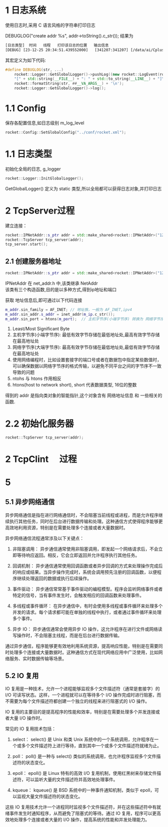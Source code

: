 # 1 日志系统
使用日志时,采用 C 语言风格的字符串打印日志

DEBUGLOG("create addr %s", addr->toString().c_str()); 结果为
```txt
[日志类型]  时间   线程   打印该日志的位置   输出信息
[DEBUG] [23-12-25 20:34:51.439552000]   [341207:341207] [/data/ai/Cplusplus/simple_rpc/testcases/test_tcp.cc: 11]  create addr 127.0.0.1:12347
```
其宏定义为如下代码:
```c++
#define DEBUGLOG(str, ...)                                                                                   \
    rocket::Logger::GetGlobalLogger()->pushLog((new rocket::LogEvent(rocket::LogLevel::Debug))->toString() + \
    "[" + std::string(__FILE__) + ": " + std::to_string(__LINE__) + "]\t" +                                  \
    rocket::formatString(str, ##__VA_ARGS__) + '\n');                                                        \
    rocket::Logger::GetGlobalLogger()->log(); 
```
# 1.1 Config

保存各配置信息,如日志级别 m_log_level
```c++
rocket::Config::SetGlobalConfig("../conf/rocket.xml");
```



# 1.1 日志类型

初始化全局的日志, g_logger
```c++
rocket::Logger::InitGlobalLogger();
```

GetGlobalLogger() 定义为 static 类型,所以全局都可以获得日志对象,并打印日志














# 2 TcpServer过程
建立连接：
```c++
rocket::IPNetAddr::s_ptr addr = std::make_shared<rocket::IPNetAddr>("127.0.0.1", 12347);
rocket::TcpServer tcp_server(addr);
tcp_server.start();
```
## 2.1 创建服务器地址
```c++
rocket::IPNetAddr::s_ptr addr = std::make_shared<rocket::IPNetAddr>("127.0.0.1", 12347);
```
IPNetAddr 在 net_addr.h 中,该类继承 NetAddr  
该类有三个构造函数,目的是以多种方式,得到ip地址和端口  

获取 地址信息后,即可通过以下代码连接
```c++
m_addr.sin_family = AF_INET; // 地址族，一般为 AF_INET,ipv4
m_addr.sin_addr.s_addr = inet_addr(m_ip.c_str());
m_addr.sin_port = htons(m_port);  // 主机字节序(小端字节序) 转换为 网络字节序(大端字节序)
```

1. Least/Most Significant Byte
2. 主机字节序(小端字节序): 最低有效字节存储在最低地址处,最高有效字节存储在最高地址处
3. 网络字节序(大端字节序): 最高有效字节存储在最低地址处,最低有效字节存储在最高地址处
4. 使用网络编程时，比如设置套接字的端口号或者在数据包中指定某些数值时，可以确保数据以网络字节序的格式传输，以避免不同平台之间的字节序不一致导致的问题
5. ntohs 与 htons 作用相反
6. htons(host to network short), short 代表数据类型, 16位的整数

得到的 addr 是指向类对象的智能指针,这个对象含有 网络地址信息 和 一些相关的函数.

# 2.2 初始化服务器
```c++
rocket::TcpServer tcp_server(addr);
```









# 2 TcpClint 　过程






# 5
## 5.1 异步网络通信

异步网络通信是指在进行网络通信时，不会阻塞当前线程或进程，而是允许程序继续执行其他任务，同时在后台进行数据传输和处理。这种通信方式使得程序能够更高效地利用资源，特别是在需要处理多个连接或者大量数据时。

异步网络通信流程通常涉及以下关键点：

1. 非阻塞调用： 异步通信通常使用非阻塞调用，即发起一个网络请求后，不会立即等待响应返回。相反，它会立即返回并允许程序执行其他任务。

2. 回调机制： 异步通信通常使用回调函数或者异步回调的方式来处理操作完成后的响应或结果。当异步操作完成时，系统会调用预先注册的回调函数，以便程序继续处理返回的数据或执行后续操作。

3. 事件驱动： 异步通信常常基于事件驱动的编程模型。程序会监听网络事件或者特定的信号，当有事件发生时，会触发相应的回调函数来处理事件。

4. 多线程或事件循环： 在异步通信中，有时会使用多线程或事件循环来处理多个并发的请求。每个请求都可能在单独的线程中执行，或者通过事件循环来处理多个事件。

5. 异步 IO： 异步通信通常会使用异步 IO 操作，这允许程序在进行文件或网络读写操作时，不会阻塞主线程，而是在后台进行数据传输。

通过异步通信，程序能够更有效地利用系统资源，提高响应性能，特别是在需要同时处理多个连接或大量数据时。这种通信方式在现代网络应用中广泛使用，比如网络服务、实时数据传输等场景。

## 5.2 IO 复用

IO 复用是一种技术，允许一个进程能够监视多个文件描述符（通常是套接字）的 I/O 可读写状态。这样，一个进程就可以在等待多个 I/O 操作完成时进行阻塞，而不需要为每个文件描述符都创建一个独立的线程来进行阻塞式的 I/O 操作。

IO 复用的主要目的是提高程序的性能和效率，特别是在需要处理多个并发连接或者大量 I/O 操作时。

常见的 IO 复用技术包括：

1. select： select() 是 Unix 和类 Unix 系统中的一个系统调用，允许程序在一个或多个文件描述符上进行等待，直到其中一个或多个文件描述符就绪为止。

2. poll： poll() 是一种与 select() 类似的系统调用，也允许程序监视多个文件描述符的状态变化。

3. epoll： epoll() 是 Linux 特有的高效 I/O 复用机制，使用红黑树来存储文件描述符，可以监听大量的文件描述符并高效地处理事件。

4. kqueue： kqueue() 是 BSD 系统中的一种事件通知机制，类似于 epoll，可以监视大量文件描述符的状态变化。

这些 IO 复用技术允许一个进程同时监视多个文件描述符，并在这些描述符中有就绪事件发生时通知程序，从而避免了阻塞式的等待。通过 IO 复用，程序可以更高效地处理多个连接或者大量的 I/O 操作，提高系统的性能和并发处理能力。





